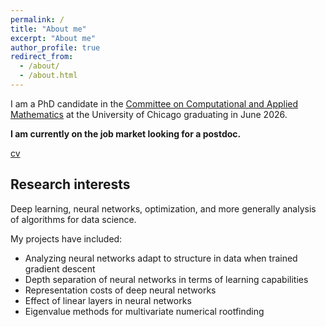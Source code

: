 ```yaml
---
permalink: /
title: "About me"
excerpt: "About me"
author_profile: true
redirect_from: 
  - /about/
  - /about.html
---
```


I am a PhD candidate in the [Committee on Computational and Applied Mathematics](https://cam.uchicago.edu) at the University of Chicago graduating in June 2026. 

**I am currently on the job market looking for a postdoc.**

[cv](../files/CV2025Sept.pdf)

## Research interests

Deep learning, neural networks, optimization, and more generally analysis of algorithms for data science. 

My projects have included:
- Analyzing neural networks adapt to structure in data when trained gradient descent
- Depth separation of neural networks in terms of learning capabilities
- Representation costs of deep neural networks
- Effect of linear layers in neural networks
- Eigenvalue methods for multivariate numerical rootfinding
